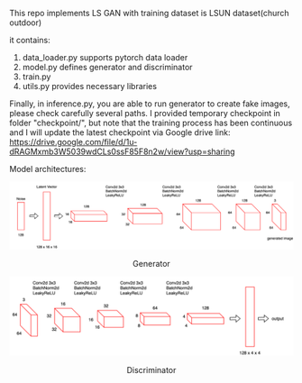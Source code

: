 This repo implements LS GAN with training dataset is LSUN dataset(church outdoor)

it contains:
1. data_loader.py supports pytorch data loader
2. model.py defines generator and discriminator
3. train.py
4. utils.py provides necessary libraries

Finally, in inference.py, you are able to run generator to create fake images, please check carefully several paths.
I provided temporary checkpoint in folder "checkpoint/", but note that the training process has been continuous and I will update the latest checkpoint via Google drive link:
https://drive.google.com/file/d/1u-dRAGMxmb3W5039wdCLs0ssF85F8n2w/view?usp=sharing

Model architectures:
<div align="center">
  <img src="images/generator.png" width="800px" />
  <p>Generator</p>
</div>

<div align="center">
  <img src="images/discriminator.png" width="800px" />
  <p>Discriminator</p>
</div>
